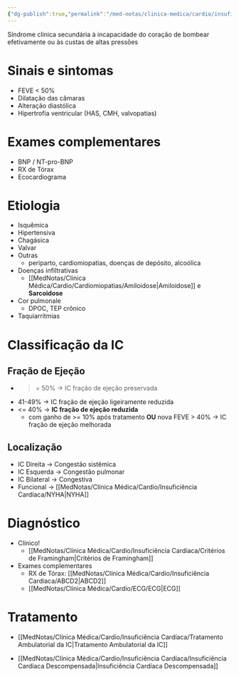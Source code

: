 ```yaml
---
{"dg-publish":true,"permalink":"/med-notas/clinica-medica/cardio/insuficiencia-cardiaca/insuficiencia-cardiaca/","tags":["review"]}
---
```




Síndrome clinica secundária à incapacidade do coração de bombear efetivamente ou às custas de altas pressões

# Sinais e sintomas
-  FEVE < 50%
-  Dilatação das câmaras
- Alteração diastólica
- Hipertrofia ventricular (HAS, CMH, valvopatias)

# Exames complementares
- BNP / NT-pro-BNP
- RX de Tórax
- Ecocardiograma

# Etiologia
- Isquêmica
- Hipertensiva
- Chagásica
- Valvar
- Outras
	- periparto, cardiomiopatias, doenças de depósito, alcoólica
- Doenças infiltrativas
	-  [[MedNotas/Clínica Médica/Cardio/Cardiomiopatias/Amiloidose\|Amiloidose]] e **Sarcoidose**
- Cor pulmonale
	- DPOC, TEP crônico
-  Taquiarritmias

# Classificação da IC
## Fração de Ejeção
- >= 50% -> IC fração de ejeção preservada 
- 41-49% -> IC fração de ejeção ligeiramente reduzida
- <= 40% -> **IC fração de ejeção reduzida**
	- com ganho de >= 10% após tratamento **OU** nova FEVE > 40% -> IC fração de ejeção melhorada
## Localização
- IC Direita ->  Congestão sistêmica
- IC Esquerda -> Congestão pulmonar
- IC Bilateral ->  Congestiva
- Funcional -> [[MedNotas/Clínica Médica/Cardio/Insuficiência Cardíaca/NYHA\|NYHA]]


# Diagnóstico
- Clínico! 
	- [[MedNotas/Clínica Médica/Cardio/Insuficiência Cardíaca/Critérios de Framingham\|Critérios de Framingham]]
- Exames complementares
	- RX de Tórax: [[MedNotas/Clínica Médica/Cardio/Insuficiência Cardíaca/ABCD2\|ABCD2]]
	- [[MedNotas/Clínica Médica/Cardio/ECG/ECG\|ECG]]

# Tratamento
- [[MedNotas/Clínica Médica/Cardio/Insuficiência Cardíaca/Tratamento Ambulatorial da IC\|Tratamento Ambulatorial da IC]]

- [[MedNotas/Clínica Médica/Cardio/Insuficiência Cardíaca/Insuficiência Cardíaca Descompensada\|Insuficiência Cardíaca Descompensada]]

